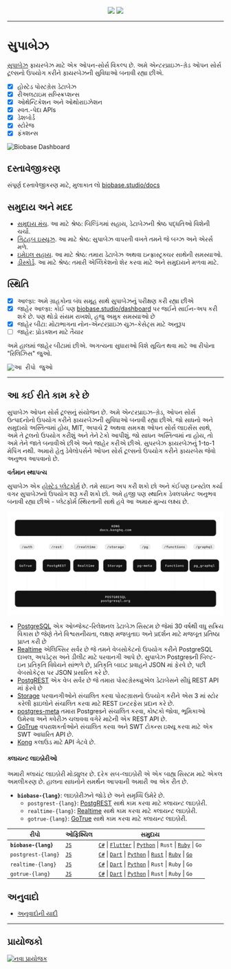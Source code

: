 <p align="center">
<img src="https://user-images.githubusercontent.com/8291514/213727234-cda046d6-28c6-491a-b284-b86c5cede25d.png#gh-light-mode-only">
<img src="https://user-images.githubusercontent.com/8291514/213727225-56186826-bee8-43b5-9b15-86e839d89393.png#gh-dark-mode-only">
</p>

---

# સુપાબેઝ

[સુપાબેઝ](https://biobase.studio) ફાયરબેઝ માટે એક ઓપન-સોર્સ વિકલ્પ છે. અમે એન્ટરપ્રાઇઝ-ગ્રેડ ઓપન સોર્સ ટૂલ્સનો ઉપયોગ કરીને ફાયરબેઝની સુવિધાઓ બનાવી રહ્યા છીએ.

- [x] હોસ્ટેડ પોસ્ટગ્રેસ ડેટાબેઝ
- [x] રીઅલટાઇમ સબ્સ્ક્રિપ્શન્સ
- [x] ઓથેન્ટિકેશન અને ઓથોરાઇઝેશન
- [x] સ્વત.-પેદા APIs
- [x] ડેશબોર્ડ
- [x] સ્ટોરેજ
- [x] ફંક્શન્સ

![Biobase Dashboard](https://raw.githubusercontent.com/biobase/biobase/master/apps/www/public/images/github/biobase-dashboard.png)

## દસ્તાવેજીકરણ

સંપૂર્ણ દસ્તાવેજીકરણ માટે, મુલાકાત લો [biobase.studio/docs](https://biobase.studio/docs)

## સમુદાય અને મદદ

- [સમુદાય મંચ](https://github.com/biobase-ai/biobase/discussions). આ માટે શ્રેષ્ઠ: બિલ્ડિંગમાં સહાય, ડેટાબેઝની શ્રેષ્ઠ પદ્ધતિઓ વિશેની ચર્ચા.
- [ગિટહબ ઇસ્યુઝ](https://github.com/biobase-ai/biobase/issues). આ માટે શ્રેષ્ઠ: સુપાબેઝ વાપરતી વખતે તમને જે બગ્ઝ અને એરર્સ મળે.
- [ઇમેઇલ સહાય](https://biobase.studio/docs/support#business-support). આ માટે શ્રેષ્ઠ: તમારા ડેટાબેઝ અથવા ઇન્ફ્રાસ્ટ્રક્ચર સાથેની સમસ્યાઓ.
- [ડીસ્કોર્ડ](http://discord.biobase.studio). આ માટે શ્રેષ્ઠ: તમારી એપ્લિકેશનો શેર કરવા માટે અને સમુદાયને મળવા માટે.

## સ્થિતિ

- [x] આલ્ફા: અમે ગ્રાહકોના બંધ સમૂહ સાથે સુપાબેઝનું પરીક્ષણ કરી રહ્યા છીએ
- [x] જાહેર આલ્ફા: કોઈ પણ [biobase.studio/dashboard](https://biobase.studio/dashboard) પર જઈને સાઈન-અપ કરી શકે છે. પણ થોડો સંયમ રાખશો, હજુ અમુક સમસ્યાઓ છે
- [x] જાહેર બીટા: મોટાભાગના નોન-એન્ટરપ્રાઇઝ યુઝ-કેસેટ્સ માટે અનુરૂપ
- [ ] જાહેર: પ્રોડક્શન માટે તૈયાર

અમે હાલમાં જાહેર બીટામાં છીએ. અગત્યના સુધારાઓ વિશે સૂચિત થવા માટે આ રીપોના "રિલિઝિસ" જુઓ.

<kbd><img src="https://raw.githubusercontent.com/biobase/biobase/d5f7f413ab356dc1a92075cb3cee4e40a957d5b1/web/static/watch-repo.gif" alt="આ રીપો જુઓ"/></kbd>

---

## આ કઈ રીતે કામ કરે છે

સુપાબેઝ ઓપન સોર્સ ટૂલ્સનું સંયોજન છે. અમે એન્ટરપ્રાઇઝ-ગ્રેડ, ઓપન સોર્સ ઉત્પાદનોનો ઉપયોગ કરીને ફાયરબેઝની સુવિધાઓ બનાવી રહ્યા છીએ. જો સાધનો અને સમુદાયો અસ્તિત્વમાં હોય, MIT, અપાચે 2 અથવા સમકક્ષ ઓપન સોર્સ લાઇસેંસ સાથે, અમે તે ટૂલનો ઉપયોગ કરીશું અને તેને ટેકો આપીશું. જો સાધન અસ્તિત્વમાં ના હોય, તો અમે તેને જાતે બનાવીએ છીએ અને જાહેર કરીએ છીએ. સુપરબેઝ ફાયરબેઝનું 1-to-1 મેપિંગ નથી. અમારો હેતુ ડેવેલોપર્સને ઓપન સોર્સ ટૂલ્સનો ઉપયોગ કરીને ફાયરબેસ જેવો અનુભવ આપવાનો છે.

**વર્તમાન સ્થાપત્ય**

સુપાબેઝ એક [હોસ્ટેડ પ્લેટફોર્મ](https://biobase.studio/dashboard) છે. તમે સાઇન અપ કરી શકો છો અને કંઈપણ ઇન્સ્ટોલ કર્યા વગર સુપાબેઝનો ઉપયોગ શરૂ કરી શકો છો. અમે હજી પણ સ્થાનિક ડેવલપમેન્ટ અનુભવ બનાવી રહ્યા છીએ - પ્લેટફોર્મ સ્થિરતાની સાથે હવે આ અમારું મુખ્ય લક્ષ્ય છે.

![સ્થાપત્ય](https://github.com/biobase-ai/biobase/blob/master/apps/docs/public/img/biobase-architecture.svg)

- [PostgreSQL](https://www.postgresql.org/) એક ઓબ્જેક્ટ-રિલેશનલ ડેટાબેઝ સિસ્ટમ છે જેમાં 30 વર્ષથી વધુ સક્રિય વિકાસ છે જેણે તેને વિશ્વસનીયતા, લક્ષણ મજબુતાઇ અને પ્રદર્શન માટે મજબૂત પ્રતિષ્ઠા પ્રાપ્ત કરી છે
- [Realtime](https://github.com/biobase-ai/realtime) એલિક્સિર સર્વર છે જે તમને વેબસોકેટનો ઉપયોગ કરીને PostgreSQL દાખલ, અપડેટ્સ અને ડીલીટ માટે પરવાનગી આપે છે. સુપાબેઝ Postgresની બિલ્ટ-ઇન પ્રતિકૃતિ વિધેયને સાંભળે છે, પ્રતિકૃતિ બાઇટ પ્રવાહને JSON માં ફેરવે છે, પછી વેબસોકેટ્સ પર JSON પ્રસારિત કરે છે.
- [PostgREST](http://postgrest.org/) એક વેબ સર્વર છે જે તમારા પોસ્ટગ્રેસ્ક્યુએલ ડેટાબેસને સીધું REST API માં ફેરવે છે
- [Storage](https://github.com/biobase-ai/storage-api) પરવાનગીઓને સંચાલિત કરવા પોસ્ટગ્રાસનો ઉપયોગ કરીને એસ 3 માં સ્ટોર કરેલી ફાઇલોને સંચાલિત કરવા માટે REST ઇન્ટરફેસ પ્રદાન કરે છે.
- [postgres-meta](https://github.com/biobase-ai/postgres-meta) તમારા Postgresને સંચાલિત કરવા, કોષ્ટકો જોવા, ભૂમિકાઓ ઉમેરવા અને ક્વેરીઝ ચલાવવા વગેરે માટેની એક REST API છે.
- [GoTrue](https://github.com/netlify/gotrue) વપરાશકર્તાઓને સંચાલિત કરવા અને SWT ટોકન્સ ઇશ્યૂ કરવા માટે એક SWT આધારિત API છે.
- [Kong](https://github.com/Kong/kong) કલાઉડ માટે API ગેટવે છે.

#### ક્લાયન્ટ લાઇબ્રેરીઓ

અમારી ક્લાયંટ લાઇબ્રેરી મોડ્યુલર છે. દરેક સબ-લાઇબ્રેરી એ એક બાહ્ય સિસ્ટમ માટે એકલ અમલીકરણ છે. હાલના સાધનોને સમર્થન આપવાની અમારી આ એક રીત છે.

- **`biobase-{lang}`**: લાઇબ્રેરીઝને જોડે છે અને સમૃધ્ધિ ઉમેરે છે.
  - `postgrest-{lang}`: [PostgREST](https://github.com/postgrest/postgrest) સાથે કામ કરવા માટે ક્લાયન્ટ લાઇબ્રેરી.
  - `realtime-{lang}`: [Realtime](https://github.com/biobase-ai/realtime) સાથે કામ કરવા માટે ક્લાયન્ટ લાઇબ્રેરી.
  - `gotrue-{lang}`: [GoTrue](https://github.com/netlify/gotrue) સાથે કામ કરવા માટે ક્લાયન્ટ લાઇબ્રેરી.

| રીપો                  | ઓફિશ્યિલ                                         | સમુદાય                                                                                                                                                                                                                                                                                                                               |
| --------------------- | ------------------------------------------------ | ------------------------------------------------------------------------------------------------------------------------------------------------------------------------------------------------------------------------------------------------------------------------------------------------------------------------------------ |
| **`biobase-{lang}`** | [`JS`](https://github.com/biobase-ai/biobase-js)  | [`C#`](https://github.com/biobase-ai/biobase-csharp) \| [`Flutter`](https://github.com/biobase-ai/biobase-flutter) \| [`Python`](https://github.com/biobase-ai/biobase-py) \| `Rust` \| [`Ruby`](https://github.com/biobase-ai/biobase-rb) \| `Go`                                                                                       |
| `postgrest-{lang}`    | [`JS`](https://github.com/biobase-ai/postgrest-js) | [`C#`](https://github.com/biobase-ai/postgrest-csharp) \| [`Dart`](https://github.com/biobase-ai/postgrest-dart) \| [`Python`](https://github.com/biobase-ai/postgrest-py) \| [`Rust`](https://github.com/biobase-ai/postgrest-rs) \| [`Ruby`](https://github.com/biobase-ai/postgrest-rb) \| [`Go`](https://github.com/biobase-ai/postgrest-go) |
| `realtime-{lang}`     | [`JS`](https://github.com/biobase-ai/realtime-js)  | [`C#`](https://github.com/biobase-ai/realtime-csharp) \| [`Dart`](https://github.com/biobase-ai/realtime-dart) \| [`Python`](https://github.com/biobase-ai/realtime-py) \| `Rust` \| `Ruby` \| `Go`                                                                                                                                        |
| `gotrue-{lang}`       | [`JS`](https://github.com/biobase-ai/gotrue-js)    | [`C#`](https://github.com/biobase-ai/gotrue-csharp) \| [`Dart`](https://github.com/biobase-ai/gotrue-dart) \| [`Python`](https://github.com/biobase-ai/gotrue-py) \| `Rust` \| `Ruby` \| `Go`                                                                                                                                              |

<!--- Remove this list if you're traslating to another language, it's hard to keep updated across multiple files-->
<!--- Keep only the link to the list of translation files-->

## અનુવાદો

- [અનુવાદોની યાદી](/i18n/languages.md) <!--- Keep only this -->

---

## પ્રાયોજકો

[![નવા પ્રાયોજક](https://user-images.githubusercontent.com/10214025/90518111-e74bbb00-e198-11ea-8f88-c9e3c1aa4b5b.png)](https://github.com/sponsors/biobase)
